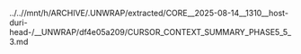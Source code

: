 ../..//mnt/h/ARCHIVE/.UNWRAP/extracted/CORE__2025-08-14__1310__host-duri-head-/__UNWRAP/df4e05a209/CURSOR_CONTEXT_SUMMARY_PHASE5_5_3.md